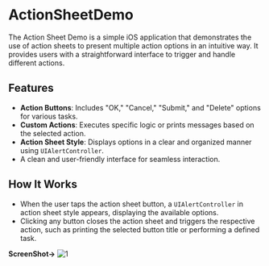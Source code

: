 # ActionSheetDemo

The Action Sheet Demo is a simple iOS application that demonstrates the use of action sheets to present multiple action options in an intuitive way. It provides users with a straightforward interface to trigger and handle different actions.

## Features
- **Action Buttons**: Includes "OK," "Cancel," "Submit," and "Delete" options for various tasks.
- **Custom Actions**: Executes specific logic or prints messages based on the selected action.
- **Action Sheet Style**: Displays options in a clear and organized manner using `UIAlertController`.
- A clean and user-friendly interface for seamless interaction.

## How It Works
- When the user taps the action sheet button, a `UIAlertController` in action sheet style appears, displaying the available options.
- Clicking any button closes the action sheet and triggers the respective action, such as printing the selected button title or performing a defined task.

**ScreenShot->**
![1](https://github.com/user-attachments/assets/1cd42cb6-0e0d-49b0-94c8-168798565208)
